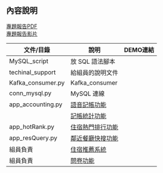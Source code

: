 ## 內容說明
[專題報告PDF](https://drive.google.com/file/d/1s_heUSvBOCOATOk1jhYgx9wZ4gPZGVPd/view?usp=sharing)\
[專題報告影片](https://www.youtube.com/watch?v=HGbugynby4s)

|文件/目錄|說明|DEMO連結|
| ---- | ---- | ---- |
|MySQL_script|放 SQL 語法腳本|
|techinal_support|給組員的說明文件|
|Kafka_consumer.py|Kafka_consumer|
|conn_mysql.py|MySQL 連線|
|app_accounting.py|[語音記帳功能](https://www.youtube.com/watch?v=KNepJwn5KK0)|
| |[記帳統計功能](https://www.youtube.com/watch?v=ARPDH0jUKFw)|
|app_hotRank.py|[住宿熱門排行功能](https://www.youtube.com/watch?v=M-a1tQIsDGE)|
|app_resQuery.py|[鄰近餐廳快搜功能](https://www.youtube.com/watch?v=ZdN4PaPC6II)|
|組員負責|[住宿推薦系統](https://www.youtube.com/watch?v=HGbugynby4s#t=34m31s)|
|組員負責|[問卷功能](https://www.youtube.com/watch?v=HGbugynby4s#t=30m00s)|
